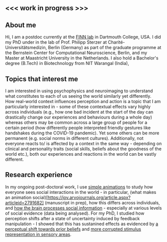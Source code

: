 ## <<< work in progress >>>

## About me
Hi, I am a postdoc currently at the [FINN lab](https://thefinnlab.github.io/) in Dartmouth College, USA. I did my PhD under in the lab of Prof. Philipp Sterzer at Charité-Universitätsmedizin, Berlin (Germany) as part of the graduate programme at the Bernstein Center for Computational Neuroscience, Berlin, and my Master at Maastricht University in the Netherlands. I also hold a Bachelor's degree (B.Tech) in Biotechnology from NIT Warangal (India), 

## Topics that interest me
I am interested in using psychophysics and neuroimaging to understand what constitutes to each of us seeing the world similarly yet differently. How real-world context influences perception and action is a topic that I am particularly interested in - some of these contextual effects vary highly across individuals (e.g., how one bad incident at the start of the day can drastically change our experiences and behaviours during a whole day) whereas others may be common across a large group of people for a certain period (how differently people interpreted friendly gestures like handshakes during the COVID-19 pandemic). Yet some others can be more permanent (e.g. social norms in different cultures). Additionally, not everyone reacts to/ is affected by a context in the same way - depending on clinical and personality traits (social skills, beliefs about the goodness of the world etc.), both our experiences and reactions in the world can be vastly different.

## Research experience
In my ongoing post-doctoral work, I use [simple animations](https://www.tinyurl.com/psyanimsocial) to study how everyone sees social interactions in the world - in particular, (what makes an animation social)[https://jov.arvojournals.org/article.aspx?articleid=2791682] (manuscript in prep), how this differs across individuals, and [how the brain processes social information](https://www.jneurosci.org/content/42/49/9211?utm_source=TrendMD&utm_medium=cpc&utm_campaign=JNeurosci_TrendMD_0) - especially at various levels of social evidence (data being analysed). For my PhD, I studied how perception shifts after a state of uncertainty induced by feedback manipulation - I showed that this has sustanined effects as evidenced by  [a perceptual shift towards prior beliefs](https://www.nature.com/articles/s41598-019-41954-z) and [more corrupted stimulus representation in sensory areas](https://www.sciencedirect.com/science/article/pii/S1053811920301889).
